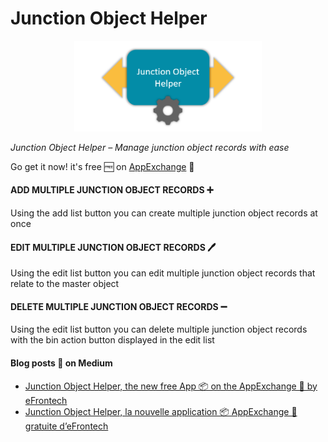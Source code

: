 # Junction Object Helper

<p align="center"><img src="/force-app/main/default/staticresources/junctionObjectHelper/setup.png" width="300"/></p>


*Junction Object Helper – Manage junction object records with ease*

Go get it now! it's free 🆓 on [AppExchange](https://appexchange.salesforce.com/appxListingDetail?listingId=a0N3A00000G11giUAB) 🛒


#### ADD MULTIPLE JUNCTION OBJECT RECORDS ➕

Using the add list button you can create multiple junction object records at once

#### EDIT MULTIPLE JUNCTION OBJECT RECORDS 🖊️

Using the edit list button you can edit multiple junction object records that relate to the master object

#### DELETE MULTIPLE JUNCTION OBJECT RECORDS ➖

Using the edit list button you can delete multiple junction object records with the bin action button displayed in the edit list

#### Blog posts 📰 on Medium 

* [Junction Object Helper, the new free App 📦 on the AppExchange 🛒 by eFrontech](https://medium.com/efrontforce/junction-object-helper-the-new-free-app-on-the-appexchange-by-efrontech-686e5f4ca0ac)
* [Junction Object Helper, la nouvelle application 📦 AppExchange 🛒 gratuite d’eFrontech](https://medium.com/efrontforce/junction-object-helper-la-nouvelle-application-appexchange-gratuite-defrontech-70c4bba942a9)

